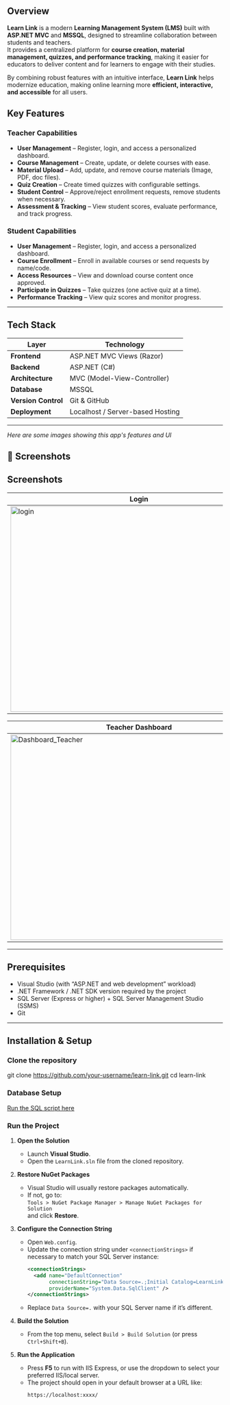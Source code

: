 
## Overview

**Learn Link** is a modern **Learning Management System (LMS)** built with **ASP.NET MVC** and **MSSQL**, designed to streamline collaboration between students and teachers.  
It provides a centralized platform for **course creation, material management, quizzes, and performance tracking**, making it easier for educators to deliver content and for learners to engage with their studies.  

By combining robust features with an intuitive interface, **Learn Link** helps modernize education, making online learning more **efficient, interactive, and accessible** for all users.  


##  Key Features

### Teacher Capabilities
- **User Management** – Register, login, and access a personalized dashboard.
- **Course Management** – Create, update, or delete courses with ease.
- **Material Upload** – Add, update, and remove course materials (Image, PDF, doc files).
- **Quiz Creation** – Create timed quizzes with configurable settings.
- **Student Control** – Approve/reject enrollment requests, remove students when necessary.
- **Assessment & Tracking** – View student scores, evaluate performance, and track progress.

###  Student Capabilities
- **User Management** – Register, login, and access a personalized dashboard.
- **Course Enrollment** – Enroll in available courses or send requests by name/code.
- **Access Resources** – View and download course content once approved.
- **Participate in Quizzes** – Take quizzes (one active quiz at a time).
- **Performance Tracking** – View quiz scores and monitor progress.

---

## Tech Stack

| Layer            | Technology |
|------------------|------------|
| **Frontend**     | ASP.NET MVC Views (Razor) |
| **Backend**      | ASP.NET (C#) |
| **Architecture** | MVC (Model-View-Controller) |
| **Database**     | MSSQL |
| **Version Control** | Git & GitHub |
| **Deployment**   | Localhost / Server-based Hosting |

---



_Here are some images showing this app's features and UI_

## 📸 Screenshots

## Screenshots

| Login | Register |
|------|----------|
| <img width="600" height="480" alt="login" src="https://github.com/user-attachments/assets/8a642409-de72-4d64-858e-4daed426c3b5" /> | <img width="600" height="480" alt="reg" src="https://github.com/user-attachments/assets/8bfa6e45-42a3-49bf-9168-03996b2ec62d" /> |

| Teacher Dashboard | Student Dashboard |
|-------------------|-------------------|
| <img width="600" height="480" alt="Dashboard_Teacher" src="https://github.com/user-attachments/assets/8e96f945-bce8-4db7-9c01-c91fcbce3fbc" /> | <img width="600" height="480" alt="Dashboard_student" src="https://github.com/user-attachments/assets/99be5743-d3b4-4722-bbd3-84bde61262cc" /> |




---

## Prerequisites

- Visual Studio (with “ASP.NET and web development” workload)  
- .NET Framework / .NET SDK version required by the project  
- SQL Server (Express or higher) + SQL Server Management Studio (SSMS)  
- Git  

---

## Installation & Setup

###  Clone the repository

git clone https://github.com/your-username/learn-link.git
cd learn-link

### Database Setup

[Run the SQL script here](./database/schema.sql)


### Run the Project

1. **Open the Solution**  
   - Launch **Visual Studio**.  
   - Open the `LearnLink.sln` file from the cloned repository.  

2. **Restore NuGet Packages**  
   - Visual Studio will usually restore packages automatically.  
   - If not, go to:  
     `Tools > NuGet Package Manager > Manage NuGet Packages for Solution`  
     and click **Restore**.  

3. **Configure the Connection String**  
   - Open `Web.config`.  
   - Update the connection string under `<connectionStrings>` if necessary to match your SQL Server instance:  
     ```xml
     <connectionStrings>
       <add name="DefaultConnection"
            connectionString="Data Source=.;Initial Catalog=LearnLink;Integrated Security=True;MultipleActiveResultSets=True"
            providerName="System.Data.SqlClient" />
     </connectionStrings>
     ```
   - Replace `Data Source=.` with your SQL Server name if it’s different.  

4. **Build the Solution**  
   - From the top menu, select `Build > Build Solution` (or press `Ctrl+Shift+B`).  

5. **Run the Application**  
   - Press **F5** to run with IIS Express, or use the dropdown to select your preferred IIS/local server.  
   - The project should open in your default browser at a URL like:  
     ```
     https://localhost:xxxx/
     ```



